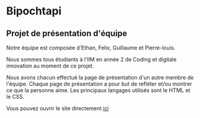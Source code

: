 # Bipochtapi
## Projet de présentation d'équipe
Notre équipe est composée d'Ethan, Felix, Guillaume et Pierre-louis.

Nous sommes tous étudiants à l'IIM en année 2 de Coding et digitale innovation au moment de ce projet.

Nous avons chacun effectué la page de présentation d'un autre membre de l'équipe. Chaque page de présentation a pour but de refléter et/ou montrer ce que la personne aime.
Les principaux langages utilisés sont le HTML et le CSS.

Vous pouvez ouvrir le site directement <a href="Ethan.html">ici</a>
